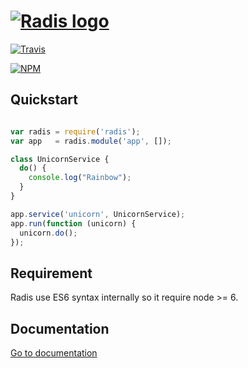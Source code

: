 <h1>
  <a href="https://github.com/jerome-quere/radis"><img alt="Radis logo" src="http://jerome-quere.github.io/radis/images/logo.png"/></a>
</h1>

[![Travis](https://travis-ci.org/jerome-quere/radis.svg)](https://travis-ci.org/jerome-quere/radis)

[![NPM](https://nodei.co/npm/radis.png)](https://npmjs.org/package/radis)

## Quickstart

```js

var radis = require('radis');
var app   = radis.module('app', []);

class UnicornService {
  do() {
    console.log("Rainbow");
  }
}

app.service('unicorn', UnicornService);
app.run(function (unicorn) {
  unicorn.do();
});


```

## Requirement
Radis use ES6 syntax internally so it require node >= 6.

## Documentation
[Go to documentation](http://jerome-quere.github.io/radis/)